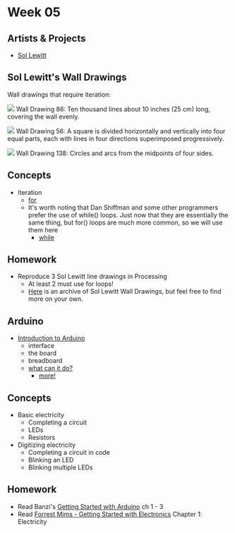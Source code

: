 # Week 05

## Artists & Projects
+ [Sol Lewitt](http://massmoca.org/sol-lewitt/)

## Sol Lewitt's Wall Drawings

Wall drawings that require iteration:

![](http://massmoca.org/wp-content/uploads/2015/12/sol_lewitt_86.jpg)
Wall Drawing 86: Ten thousand lines about 10 inches (25 cm) long, covering the wall evenly.

![](http://massmoca.org/wp-content/uploads/2015/12/56-1.jpg)
Wall Drawing 56: A square is divided horizontally and vertically into four equal parts, each with lines in four directions superimposed progressively.

![](http://massmoca.org/wp-content/uploads/2015/12/sol_lewitt_138.jpg)
Wall Drawing 138: Circles and arcs from the midpoints of four sides.

## Concepts
+ Iteration
	+ [for](https://www.youtube.com/watch?v=h4ApLHe8tbk)
	+ It's worth noting that Dan Shiffman and some other programmers prefer the use of while() loops. Just now that they are essentially the same thing, but for() loops are much more common, so we will use them here
		+ [while](https://www.youtube.com/watch?v=RtAPBvz6k0Y)

## Homework
+ Reproduce 3 Sol Lewitt line drawings in Processing
	+ At least 2 must use for loops!
	+ [Here](http://massmoca.org/sol-lewitt/) is an archive of Sol Lewitt Wall Drawings, but feel free to find more on your own.

## Arduino

+ [Introduction to Arduino](http://www.instructables.com/id/Intro-to-Arduino/)
	+ interface
	+ the board
	+ breadboard
	+ [what can it do?](http://www.instructables.com/id/Arduino-Projects/)
		+ [more!](http://www.instructables.com/id/20-Unbelievable-Arduino-Projects/)

## Concepts
+ Basic electricity
	+ Completing a circuit
	+ LEDs
	+ Resistors
+ Digitizing electricity
	+ Completing a circuit in code
	+ Blinking an LED
	+ Blinking multiple LEDs

## Homework
+ Read Banzi's [Getting Started with Arduino](http://www.honfablab.org/wordpress/alexandria/technology/getting_started_with_arduino_2nd_edition%20%5BHonfablab%5D.pdf) ch 1 - 3
+ Read [Forrest Mims - Getting Started with Electronics](../mims-getting-started.pdf) Chapter 1: Electricity